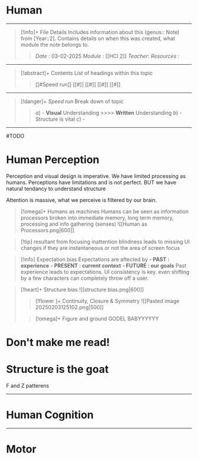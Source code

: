 # Human
---
> [!info]+ File Details
> Includes information about this (genus:: Note) from [Year::2]. Contains details on when this was created, what module the note belongs to.
> > *Date :*  03-02-2025
> > *Module :* [[HCI 2]]
> > *Teacher*: 
> > *Resources :*

---
> [!abstract]+ Contents
> List of headings within this topic
> > [[#Speed run]]
> [[#]]
> [[#]]
> [[#]]
> [[#]]

--- 
> [!danger]+ *Speed run*
> Break down of topic 
> > $a)$ -  **Visual** Understanding >>>> **Written** Understanding
> $b)$ - Structure is vital
> $c)$ - 

---

#TODO 
# Human Perception

Perception and visual design is imperative. We have limited processing as humans. Perceptions have limitations and is not perfect. BUT we have natural tendancy to understand structure

Attention is massive, what we perceive is filtered by our brain. 

> [!omega]+ Humans as machines
> Humans can be seen as information processors broken into immediate memory, long term memory, processing and info gathering (senses)
> ![[Human as Processors.png|600]]


> [!tip] resultant from focusing
> inattention blindness leads to missing UI changes if they are instantaneous or not the area of screen focus


> [!info] Expectation bias
> Expectations are aftected by
> **- PAST : experience**
> **- PRESENT : current context**
> **- FUTURE : our goals**
> Past experience leads to expectations. UI consistency is key. even shifting by a few characters can completely throw off a user.


> [!heart]+ Structure bias
> ![[structure bias.png|600]]
> > [!flower ]+ Continuity, Closure & Symmetry
> ![[Pasted image 20250203125102.png|500]]
> 
> > [!omega]+ Figure and ground
> GODEL BABYYYYYY

# Don't make me read!

# Structure is the goat

F and Z patterens



---
# Human Cognition



---
# Motor 


